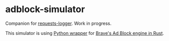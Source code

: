 # adblock-simulator

Companion for [requests-logger](https://github.com/4nd3r/requests-logger). Work in progress.

This simulator is using [Python wrapper](https://github.com/ArniDagur/python-adblock)
for [Brave's Ad Block engine in Rust](https://github.com/brave/adblock-rust).
